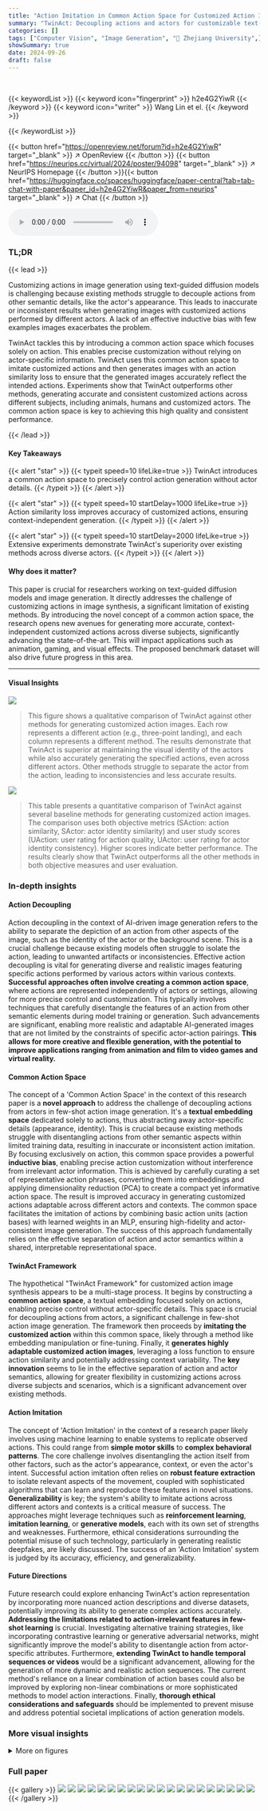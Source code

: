```yaml
---
title: "Action Imitation in Common Action Space for Customized Action Image Synthesis"
summary: "TwinAct: Decoupling actions and actors for customizable text-guided action image generation."
categories: []
tags: ["Computer Vision", "Image Generation", "🏢 Zhejiang University",]
showSummary: true
date: 2024-09-26
draft: false
---
```


<br>

{{< keywordList >}}
{{< keyword icon="fingerprint" >}} h2e4G2YiwR {{< /keyword >}}
{{< keyword icon="writer" >}} Wang Lin et el. {{< /keyword >}}
 
{{< /keywordList >}}

{{< button href="https://openreview.net/forum?id=h2e4G2YiwR" target="_blank" >}}
↗ OpenReview
{{< /button >}}
{{< button href="https://neurips.cc/virtual/2024/poster/94098" target="_blank" >}}
↗ NeurIPS Homepage
{{< /button >}}{{< button href="https://huggingface.co/spaces/huggingface/paper-central?tab=tab-chat-with-paper&paper_id=h2e4G2YiwR&paper_from=neurips" target="_blank" >}}
↗ Chat
{{< /button >}}



<audio controls>
    <source src="https://ai-paper-reviewer.com/h2e4G2YiwR/podcast.wav" type="audio/wav">
    Your browser does not support the audio element.
</audio>


### TL;DR


{{< lead >}}

Customizing actions in image generation using text-guided diffusion models is challenging because existing methods struggle to decouple actions from other semantic details, like the actor's appearance.  This leads to inaccurate or inconsistent results when generating images with customized actions performed by different actors.  A lack of an effective inductive bias with few examples images exacerbates the problem.

TwinAct tackles this by introducing a common action space which focuses solely on action. This enables precise customization without relying on actor-specific information. TwinAct uses this common action space to imitate customized actions and then generates images with an action similarity loss to ensure that the generated images accurately reflect the intended actions.  Experiments show that TwinAct outperforms other methods, generating accurate and consistent customized actions across different subjects, including animals, humans and customized actors. The common action space is key to achieving this high quality and consistent performance.

{{< /lead >}}


#### Key Takeaways

{{< alert "star" >}}
{{< typeit speed=10 lifeLike=true >}} TwinAct introduces a common action space to precisely control action generation without actor details. {{< /typeit >}}
{{< /alert >}}

{{< alert "star" >}}
{{< typeit speed=10 startDelay=1000 lifeLike=true >}} Action similarity loss improves accuracy of customized actions, ensuring context-independent generation. {{< /typeit >}}
{{< /alert >}}

{{< alert "star" >}}
{{< typeit speed=10 startDelay=2000 lifeLike=true >}} Extensive experiments demonstrate TwinAct's superiority over existing methods across diverse actors. {{< /typeit >}}
{{< /alert >}}

#### Why does it matter?
This paper is crucial for researchers working on text-guided diffusion models and image generation.  It directly addresses the challenge of customizing actions in image synthesis, a significant limitation of existing methods. By introducing the novel concept of a common action space, the research opens new avenues for generating more accurate, context-independent customized actions across diverse subjects, significantly advancing the state-of-the-art. This will impact applications such as animation, gaming, and visual effects.  The proposed benchmark dataset will also drive future progress in this area.

------
#### Visual Insights



![](https://ai-paper-reviewer.com/h2e4G2YiwR/figures_1_1.jpg)

> This figure shows a qualitative comparison of TwinAct against other methods for generating customized action images.  Each row represents a different action (e.g., three-point landing), and each column represents a different method.  The results demonstrate that TwinAct is superior at maintaining the visual identity of the actors while also accurately generating the specified actions, even across different actors. Other methods struggle to separate the actor from the action, leading to inconsistencies and less accurate results.





![](https://ai-paper-reviewer.com/h2e4G2YiwR/tables_7_1.jpg)

> This table presents a quantitative comparison of TwinAct against several baseline methods for generating customized action images.  The comparison uses both objective metrics (SAction: action similarity, SActor: actor identity similarity) and user study scores (UAction: user rating for action quality, UActor: user rating for actor identity consistency).  Higher scores indicate better performance.  The results clearly show that TwinAct outperforms all the other methods in both objective measures and user evaluation.





### In-depth insights


#### Action Decoupling
Action decoupling in the context of AI-driven image generation refers to the ability to separate the depiction of an action from other aspects of the image, such as the identity of the actor or the background scene. This is a crucial challenge because existing models often struggle to isolate the action, leading to unwanted artifacts or inconsistencies. Effective action decoupling is vital for generating diverse and realistic images featuring specific actions performed by various actors within various contexts. **Successful approaches often involve creating a common action space**, where actions are represented independently of actors or settings, allowing for more precise control and customization. This typically involves techniques that carefully disentangle the features of an action from other semantic elements during model training or generation. Such advancements are significant, enabling more realistic and adaptable AI-generated images that are not limited by the constraints of specific actor-action pairings. **This allows for more creative and flexible generation, with the potential to improve applications ranging from animation and film to video games and virtual reality.**

#### Common Action Space
The concept of a 'Common Action Space' in the context of this research paper is a **novel approach** to address the challenge of decoupling actions from actors in few-shot action image generation.  It's a **textual embedding space** dedicated solely to actions, thus abstracting away actor-specific details (appearance, identity). This is crucial because existing methods struggle with disentangling actions from other semantic aspects within limited training data, resulting in inaccurate or inconsistent action imitation. By focusing exclusively on action, this common space provides a powerful **inductive bias**, enabling precise action customization without interference from irrelevant actor information. This is achieved by carefully curating a set of representative action phrases, converting them into embeddings and applying dimensionality reduction (PCA) to create a compact yet informative action space. The result is improved accuracy in generating customized actions adaptable across different actors and contexts. The common space facilitates the imitation of actions by combining basic action units (action bases) with learned weights in an MLP, ensuring high-fidelity and actor-consistent image generation. The success of this approach fundamentally relies on the effective separation of action and actor semantics within a shared, interpretable representational space.

#### TwinAct Framework
The hypothetical "TwinAct Framework" for customized action image synthesis appears to be a multi-stage process. It begins by constructing a **common action space**, a textual embedding focused solely on actions, enabling precise control without actor-specific details. This space is crucial for decoupling actions from actors, a significant challenge in few-shot action image generation.  The framework then proceeds by **imitating the customized action** within this common space, likely through a method like embedding manipulation or fine-tuning. Finally, it **generates highly adaptable customized action images**, leveraging a loss function to ensure action similarity and potentially addressing context variability.  The **key innovation** seems to lie in the effective separation of action and actor semantics, allowing for greater flexibility in customizing actions across diverse subjects and scenarios, which is a significant advancement over existing methods.

#### Action Imitation
The concept of 'Action Imitation' in the context of a research paper likely involves using machine learning to enable systems to replicate observed actions.  This could range from **simple motor skills** to **complex behavioral patterns**.  The core challenge involves disentangling the action itself from other factors, such as the actor's appearance, context, or even the actor's intent.  Successful action imitation often relies on **robust feature extraction** to isolate relevant aspects of the movement, coupled with sophisticated algorithms that can learn and reproduce these features in novel situations. **Generalizability** is key; the system's ability to imitate actions across different actors and contexts is a critical measure of success. The approaches might leverage techniques such as **reinforcement learning**, **imitation learning**, or **generative models**, each with its own set of strengths and weaknesses.  Furthermore,  ethical considerations surrounding the potential misuse of such technology, particularly in generating realistic deepfakes, are likely discussed.  The success of an 'Action Imitation' system is judged by its accuracy, efficiency, and generalizability.

#### Future Directions
Future research could explore enhancing TwinAct's action representation by incorporating more nuanced action descriptions and diverse datasets, potentially improving its ability to generate complex actions accurately. **Addressing the limitations related to action-irrelevant features in few-shot learning** is crucial.  Investigating alternative training strategies, like incorporating contrastive learning or generative adversarial networks, might significantly improve the model's ability to disentangle action from actor-specific attributes.  Furthermore, **extending TwinAct to handle temporal sequences or videos** would be a significant advancement, allowing for the generation of more dynamic and realistic action sequences.  The current method's reliance on a linear combination of action bases could also be improved by exploring non-linear combinations or more sophisticated methods to model action interactions. Finally, **thorough ethical considerations and safeguards** should be implemented to prevent misuse and address potential societal implications of action generation models.


### More visual insights

<details>
<summary>More on figures
</summary>


![](https://ai-paper-reviewer.com/h2e4G2YiwR/figures_3_1.jpg)

> This figure illustrates the process of constructing a Common Action Space for representing actions.  It starts with filtering actions that are known to a Text-Guided Diffusion Model (TGDM) from those unknown to the model.  Action phrases are generated using GPT-4 and then tokenized and embedded.  These embeddings undergo Principal Component Analysis (PCA) to create the common action space.  Finally, action adjustment and composition are shown, indicating how customized actions can be built as combinations of basic actions within the common action space.


![](https://ai-paper-reviewer.com/h2e4G2YiwR/figures_4_1.jpg)

> This figure shows a schematic overview of the TwinAct model architecture.  The process begins with a user-provided image and text prompt. The prompt is tokenized and processed by a text transformer.  An action encoder extracts action features from the input image. These features are used by an MLP to adjust weights for a set of action bases in a common action space.  The weighted action bases are used to modulate the coefficients of the LoRA layers within the text-to-image decoder.  The decoder generates a denoised image, and the action similarity loss refines the generated image based on the action similarity between the generated image and the input image.  The final output is a generated image with a customized action, while minimizing the inclusion of action-irrelevant features.


![](https://ai-paper-reviewer.com/h2e4G2YiwR/figures_6_1.jpg)

> This figure showcases the results of the TwinAct model in generating images with customized actions performed by various subjects, including celebrities and animals.  The key takeaway is the model's ability to maintain both the fidelity of the customized action and the identity consistency of the actor, even when the actor is different across images.  The results demonstrate the model's flexibility and robustness in handling diverse contexts and subjects.


![](https://ai-paper-reviewer.com/h2e4G2YiwR/figures_7_1.jpg)

> This figure showcases the results of the TwinAct model in generating images of various actors performing customized actions.  The model successfully generates images where actors (celebrities, animals) perform actions specified by user input. Importantly, it demonstrates the model's ability to maintain consistency in the action's performance across different actors while preserving the actor's identity. This highlights the model's capability to decouple actions and actors effectively.


![](https://ai-paper-reviewer.com/h2e4G2YiwR/figures_8_1.jpg)

> This figure shows a schematic overview of the TwinAct model.  It illustrates the process of generating customized action images, starting with a textual prompt (V*) and exemplar images. TwinAct uses a multi-layer perceptron (MLP) to optimize the coefficients of action bases within a common action space. These optimized coefficients and the action bases are then combined to generate images of the customized action, minimizing action-irrelevant details. The model incorporates both reconstruction loss and action similarity loss during training to improve accuracy and generalization.


![](https://ai-paper-reviewer.com/h2e4G2YiwR/figures_13_1.jpg)

> This figure compares the results of generating customized action images using TwinAct and Stable Diffusion. It demonstrates that even when using very detailed textual descriptions, Stable Diffusion struggles to accurately generate the intended actions, while TwinAct is successful. This highlights TwinAct's ability to understand and generate accurate action images despite limitations in textual description.


![](https://ai-paper-reviewer.com/h2e4G2YiwR/figures_13_2.jpg)

> This figure compares the image generation results of TwinAct against sketch-based methods like ControlNet.  The comparison highlights that using sketches as input for generating customized actions is challenging. ControlNet struggles to capture fine details (like fingers) when using skeleton-style input sketches, while using line-style sketches limits the diversity and generalization of generated images, especially when the actions involve animals. TwinAct, in contrast, generates images with better detail and broader applicability.


![](https://ai-paper-reviewer.com/h2e4G2YiwR/figures_14_1.jpg)

> This figure compares the performance of TwinAct against other methods for generating images of customized actors performing customized actions.  The results show that TwinAct excels at maintaining both the identity of the actor and the accuracy of the action in the generated image, unlike the other methods which struggle to balance these aspects.


![](https://ai-paper-reviewer.com/h2e4G2YiwR/figures_16_1.jpg)

> This figure shows example results from the TwinAct model.  It demonstrates the model's ability to generate images of various actors (celebrities, animals) performing a customized action while preserving both the action's characteristics and the actor's identity.  The top row shows the example action image used as input; subsequent rows showcase the generated images with various actors executing that same action.


</details>






### Full paper

{{< gallery >}}
<img src="https://ai-paper-reviewer.com/h2e4G2YiwR/1.png" class="grid-w50 md:grid-w33 xl:grid-w25" />
<img src="https://ai-paper-reviewer.com/h2e4G2YiwR/2.png" class="grid-w50 md:grid-w33 xl:grid-w25" />
<img src="https://ai-paper-reviewer.com/h2e4G2YiwR/3.png" class="grid-w50 md:grid-w33 xl:grid-w25" />
<img src="https://ai-paper-reviewer.com/h2e4G2YiwR/4.png" class="grid-w50 md:grid-w33 xl:grid-w25" />
<img src="https://ai-paper-reviewer.com/h2e4G2YiwR/5.png" class="grid-w50 md:grid-w33 xl:grid-w25" />
<img src="https://ai-paper-reviewer.com/h2e4G2YiwR/6.png" class="grid-w50 md:grid-w33 xl:grid-w25" />
<img src="https://ai-paper-reviewer.com/h2e4G2YiwR/7.png" class="grid-w50 md:grid-w33 xl:grid-w25" />
<img src="https://ai-paper-reviewer.com/h2e4G2YiwR/8.png" class="grid-w50 md:grid-w33 xl:grid-w25" />
<img src="https://ai-paper-reviewer.com/h2e4G2YiwR/9.png" class="grid-w50 md:grid-w33 xl:grid-w25" />
<img src="https://ai-paper-reviewer.com/h2e4G2YiwR/10.png" class="grid-w50 md:grid-w33 xl:grid-w25" />
<img src="https://ai-paper-reviewer.com/h2e4G2YiwR/11.png" class="grid-w50 md:grid-w33 xl:grid-w25" />
<img src="https://ai-paper-reviewer.com/h2e4G2YiwR/12.png" class="grid-w50 md:grid-w33 xl:grid-w25" />
<img src="https://ai-paper-reviewer.com/h2e4G2YiwR/13.png" class="grid-w50 md:grid-w33 xl:grid-w25" />
<img src="https://ai-paper-reviewer.com/h2e4G2YiwR/14.png" class="grid-w50 md:grid-w33 xl:grid-w25" />
<img src="https://ai-paper-reviewer.com/h2e4G2YiwR/15.png" class="grid-w50 md:grid-w33 xl:grid-w25" />
<img src="https://ai-paper-reviewer.com/h2e4G2YiwR/16.png" class="grid-w50 md:grid-w33 xl:grid-w25" />
<img src="https://ai-paper-reviewer.com/h2e4G2YiwR/17.png" class="grid-w50 md:grid-w33 xl:grid-w25" />
<img src="https://ai-paper-reviewer.com/h2e4G2YiwR/18.png" class="grid-w50 md:grid-w33 xl:grid-w25" />
<img src="https://ai-paper-reviewer.com/h2e4G2YiwR/19.png" class="grid-w50 md:grid-w33 xl:grid-w25" />
<img src="https://ai-paper-reviewer.com/h2e4G2YiwR/20.png" class="grid-w50 md:grid-w33 xl:grid-w25" />
{{< /gallery >}}